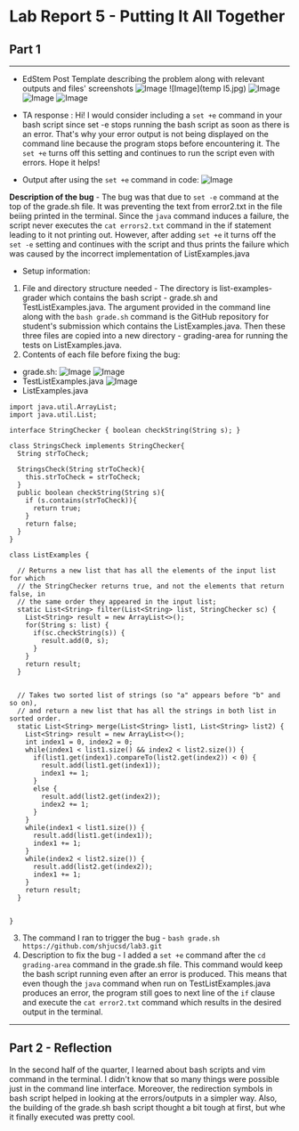 # Lab Report 5 - Putting It All Together

## Part 1
---
* EdStem Post Template describing the problem along with relevant outputs and files' screenshots
![Image](out.jpg)
![Image](temp l5.jpg)
![Image](err2.jpg)
![Image](gsh1.jpg)
![Image](gsh2.jpg)

* TA response : Hi! I would consider including a `set +e` command in your bash script since set -e stops running the bash script as soon as there is an error. That's why your error output is not being displayed on the command line because the program stops before encountering it. The `set +e` turns off this setting and continues to run the script even with errors. Hope it helps!

* Output after using the `set +e` command in code:
![Image](out2.jpg)

**Description of the bug** - The bug was that due to `set -e` command at the top of the grade.sh file. It was preventing the text from error2.txt in the file beiing printed in the terminal. Since the `java` command induces a failure, the script never executes the `cat errors2.txt` command in the if statement leading to it not printing out. However, after adding `set +e` it turns off the `set -e` setting and continues with the script and thus prints the failure which was caused by the incorrect implementation of ListExamples.java

* Setup information:
1. File and directory structure needed - The directory is list-examples-grader which contains the bash script - grade.sh and TestListExamples.java. The argument provided in the command line along with the `bash grade.sh` command is the GitHub repository for student's submission which contains the ListExamples.java. Then these three files are copied into a new directory - grading-area for running the tests on ListExamples.java. 
2. Contents of each file before fixing the bug:
* grade.sh:
![Image](gsh1.kpg)
![Image](gsh2.jpg)
* TestListExamples.java
![Image](testle.jpg)
* ListExamples.java
```
import java.util.ArrayList;
import java.util.List;

interface StringChecker { boolean checkString(String s); }

class StringsCheck implements StringChecker{
  String strToCheck;

  StringsCheck(String strToCheck){
    this.strToCheck = strToCheck;
  }
  public boolean checkString(String s){
    if (s.contains(strToCheck)){
      return true;
    }
    return false;
  }
}

class ListExamples {

  // Returns a new list that has all the elements of the input list for which
  // the StringChecker returns true, and not the elements that return false, in
  // the same order they appeared in the input list;
  static List<String> filter(List<String> list, StringChecker sc) {
    List<String> result = new ArrayList<>();
    for(String s: list) {
      if(sc.checkString(s)) {
        result.add(0, s);
      }
    }
    return result;
  }


  // Takes two sorted list of strings (so "a" appears before "b" and so on),
  // and return a new list that has all the strings in both list in sorted order.
  static List<String> merge(List<String> list1, List<String> list2) {
    List<String> result = new ArrayList<>();
    int index1 = 0, index2 = 0;
    while(index1 < list1.size() && index2 < list2.size()) {
      if(list1.get(index1).compareTo(list2.get(index2)) < 0) {
        result.add(list1.get(index1));
        index1 += 1;
      }
      else {
        result.add(list2.get(index2));
        index2 += 1;
      }
    }
    while(index1 < list1.size()) {
      result.add(list1.get(index1));
      index1 += 1;
    }
    while(index2 < list2.size()) {
      result.add(list2.get(index2));
      index1 += 1;
    }
    return result;
  }


}
```
3. The command I ran to trigger the bug - `bash grade.sh https://github.com/shjucsd/lab3.git`
4. Description to fix the bug - I added a `set +e` command after the `cd grading-area` command in the grade.sh file. This command would keep the bash script running even after an error is produced. This means that even though the `java` command when run on TestListExamples.java produces an error, the program still goes to next line of the `if` clause and execute the `cat error2.txt` command which results in the desired output in the terminal.

---

## Part 2 - Reflection
In the second half of the quarter, I learned about bash scripts and vim command in the terminal. I didn't know that so many things were possible just in the command line interface. Moreover, the redirection symbols in bash script helped in looking at the errors/outputs in a simpler way. Also, the building of the grade.sh bash script thought a bit tough at first, but whe it finally executed was pretty cool.


